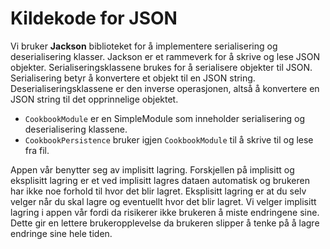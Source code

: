 # Kildekode for JSON

Vi bruker **Jackson** biblioteket for å implementere serialisering og deserialisering klasser.
Jackson er et rammeverk for å skrive og lese JSON objekter. Serialiseringsklassene brukes for å serialisere objekter til JSON. Serialisering betyr å konvertere et objekt til en JSON string. Deserialiseringsklassene er den inverse operasjonen, altså å konvertere en JSON string til det opprinnelige objektet. 

- `CookbookModule` er en SimpleModule som inneholder serialisering og deserialisering klassene. 
- `CookbookPersistence` bruker igjen `CookbookModule` til å skrive til og lese fra fil.

Appen vår benytter seg av implisitt lagring. Forskjellen på implisitt og eksplisitt lagring er et ved implisitt lagres dataen automatisk og brukeren har ikke noe forhold til hvor det blir lagret. Eksplisitt lagring er at du selv velger når du skal lagre og eventuellt hvor det blir lagret. Vi velger implisitt lagring i appen vår fordi da risikerer ikke brukeren å miste endringene sine. Dette gir en lettere brukeropplevelse da brukeren slipper å tenke på å lagre endringe sine hele tiden. 
 


